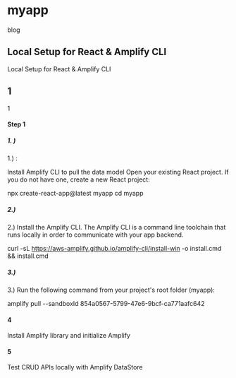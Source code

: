 # myapp
blog


## Local Setup for React & Amplify CLI 
Local Setup for React & Amplify CLI 
## 1
1
#### Step 1
##### 1. )
1.) :

Install Amplify CLI to pull the data model
Open your existing React project. If you do not have one, create a new React project:

npx create-react-app@latest myapp
cd myapp


##### 2.)
2.) 
Install the Amplify CLI. The Amplify CLI is a command line toolchain that runs locally in order to communicate with your app backend.

curl -sL https://aws-amplify.github.io/amplify-cli/install-win -o install.cmd && install.cmd

##### 3.) 
3.) 
Run the following command from your project's root folder (myapp):

amplify pull --sandboxId 854a0567-5799-47e6-9bcf-ca771aafc642



#### 4
Install Amplify library and initialize Amplify
#### 5
Test CRUD APIs locally with Amplify DataStore